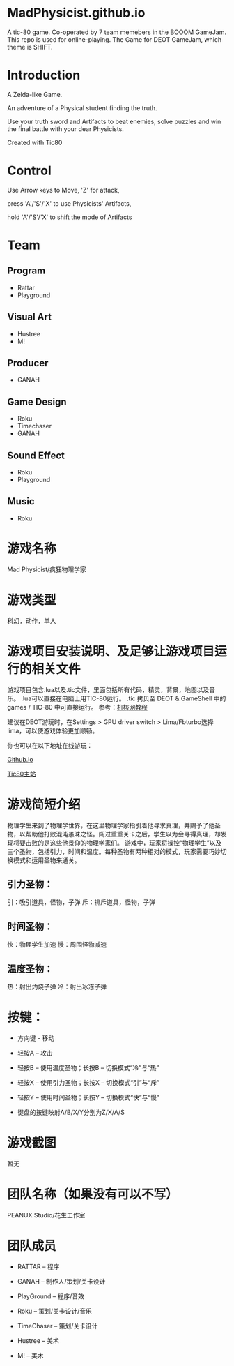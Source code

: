 # MadPhysicist.github.io
A tic-80 game. Co-operated by 7 team memebers in the BOOOM GameJam. This repo is used for online-playing.
The Game for DEOT GameJam, which theme is SHIFT.

# Introduction
A Zelda-like Game. 

An adventure of a Physical student finding the truth. 

Use your truth sword and Artifacts to beat enemies, solve puzzles and
win the final battle with your dear Physicists.

Created with Tic80

# Control
Use Arrow keys to Move, 'Z' for attack,

press 'A'/'S'/'X' to use Physicists' Artifacts,

hold 'A'/'S'/'X' to shift the mode of Artifacts

# Team
## Program
- Rattar
- Playground

## Visual Art
- Hustree
- M!

## Producer
- GANAH

## Game Design
- Roku
- Timechaser
- GANAH

## Sound Effect
- Roku
- Playground

## Music
- Roku


# 游戏名称
Mad Physicist/疯狂物理学家
 
# 游戏类型
科幻，动作，单人
 
# 游戏项目安装说明、及足够让游戏项目运行的相关文件
游戏项目包含.lua以及.tic文件，里面包括所有代码，精灵，背景，地图以及音乐。
.lua可以直接在电脑上用TIC-80运行。
.tic 拷贝至 DEOT & GameShell 中的 games / TIC-80 中可直接运行。
参考：[机核网教程](https://www.gcores.com/articles/113887)

建议在DEOT游玩时，在Settings > GPU driver switch > Lima/Fbturbo选择lima，可以使游戏体验更加顺畅。

你也可以在以下地址在线游玩：

[Github.io](https://tinyrattar.github.io/MadPhysicist.github.io/)

[Tic80主站](https://tic.computer/play?cart=948)
 
# 游戏简短介绍
物理学生来到了物理学世界，在这里物理学家指引着他寻求真理，并赐予了他圣物，以帮助他打败混沌愚昧之怪。闯过重重关卡之后，学生以为会寻得真理，却发现将要击败的是这些他景仰的物理学家们。
游戏中，玩家将操控“物理学生”以及三个圣物，包括引力，时间和温度。每种圣物有两种相对的模式，玩家需要巧妙切换模式和运用圣物来通关。

## 引力圣物：
引：吸引道具，怪物，子弹
斥：排斥道具，怪物，子弹
## 时间圣物：
快：物理学生加速
慢：周围怪物减速
## 温度圣物：
热：射出灼烧子弹
冷：射出冰冻子弹
 
# 按键：
* 方向键 - 移动
* 轻按A – 攻击
* 轻按B – 使用温度圣物；长按B – 切换模式“冷”与“热”
* 轻按X – 使用引力圣物；长按X – 切换模式“引”与“斥”
* 轻按Y – 使用时间圣物；长按Y – 切换模式“快”与“慢”

* 键盘的按键映射A/B/X/Y分别为Z/X/A/S
 
# 游戏截图
暂无
 
# 团队名称（如果没有可以不写）
PEANUX Studio/花生工作室
 
# 团队成员

* RATTAR – 程序

* GANAH – 制作人/策划/关卡设计
* PlayGround – 程序/音效
* Roku – 策划/关卡设计/音乐
* TimeChaser – 策划/关卡设计
* Hustree – 美术
* M! – 美术